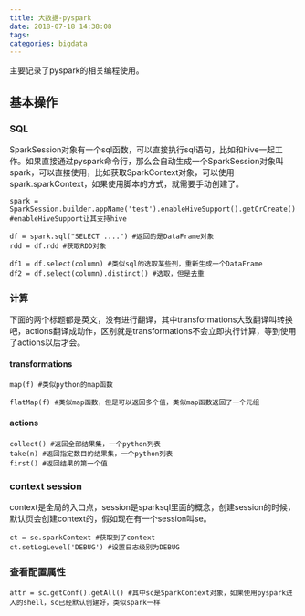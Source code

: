 ```yaml
---
title: 大数据-pyspark
date: 2018-07-18 14:38:08
tags:
categories: bigdata
---
```


主要记录了pyspark的相关编程使用。

<!--more-->

## 基本操作

### SQL

SparkSession对象有一个sql函数，可以直接执行sql语句，比如和hive一起工作。如果直接通过pyspark命令行，那么会自动生成一个SparkSession对象叫spark，可以直接使用，比如获取SparkContext对象，可以使用spark.sparkContext，如果使用脚本的方式，就需要手动创建了。

```
spark = SparkSession.builder.appName('test').enableHiveSupport().getOrCreate() #enableHiveSupport让其支持hive

df = spark.sql("SELECT ....") #返回的是DataFrame对象
rdd = df.rdd #获取RDD对象

df1 = df.select(column) #类似sql的选取某些列，重新生成一个DataFrame
df2 = df.select(column).distinct() #选取，但是去重
```

### 计算

下面的两个标题都是英文，没有进行翻译，其中transformations大致翻译叫转换吧，actions翻译成动作，区别就是transformations不会立即执行计算，等到使用了actions以后才会。

#### transformations

```
map(f) #类似python的map函数
```

```
flatMap(f) #类似map函数，但是可以返回多个值，类似map函数返回了一个元组
```

#### actions

```
collect() #返回全部结果集，一个python列表
take(n) #返回指定数目的结果集，一个python列表
first() #返回结果的第一个值
```

### context session

context是全局的入口点，session是sparksql里面的概念，创建session的时候，默认页会创建context的，假如现在有一个session叫se。

```
ct = se.sparkContext #获取到了context
ct.setLogLevel('DEBUG') #设置日志级别为DEBUG
```

### 查看配置属性

```
attr = sc.getConf().getAll() #其中sc是SparkContext对象，如果使用pyspark进入的shell，sc已经默认创建好，类似spark一样
```
